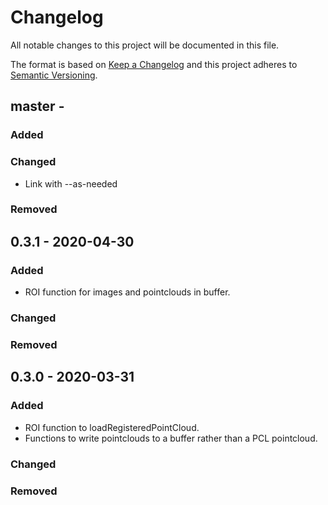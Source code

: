# Changelog
All notable changes to this project will be documented in this file.

The format is based on [Keep a Changelog](https://keepachangelog.com/en/1.0.0/) and this project adheres to [Semantic Versioning](https://semver.org/spec/v2.0.0.html).

## master -
### Added

### Changed
- Link with --as-needed

### Removed

## 0.3.1 - 2020-04-30
### Added
- ROI function for images and pointclouds in buffer.

### Changed

### Removed

## 0.3.0 - 2020-03-31
### Added
- ROI function to loadRegisteredPointCloud.
- Functions to write pointclouds to a buffer rather than a PCL pointcloud.

### Changed

### Removed

